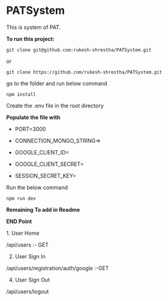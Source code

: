 # PATSystem

This is system of PAT.

**To run this project:**
```
git clone git@github.com:rukesh-shrestha/PATSystem.git
``` 
or       
```
git clone https://github.com/rukesh-shrestha/PATSystem.git
```

go to the folder and run below command
```
npm install
```

Create the .env file in the root directory

**Populate the file with**

-   PORT=3000
  
-   CONNECTION_MONGO_STRING=<MONGODB-DATABASE-CONNECTION-STRING>>
  
-   GOOGLE_CLIENT_ID=<GOOGLE-CLIENT-ID>
  
-   GOOGLE_CLIENT_SECRET=<GOOGLE-SECRET-KEY>
  
-   SESSION_SECRET_KEY=<SESSION-SECRET-KEY>

Run the below command
```
npm run dev
```


**Remaining To add in Readme**

**END Point**

  
</ul>
1. User Home

  <domain-name>/api/users :- GET
      
2. User Sign In
   
<domain-name>/api/users/registration/auth/google :-GET

  
4. User Sign Out
   
 <domain-name>/api/users/logout
